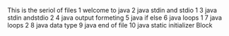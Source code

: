 This is the seriol of files
1 welcome to java
2 java stdin and stdio 1
3 java stdin andstdio 2
4 java output formeting
5 java if else
6 java loops 1
7 java loops 2
8 java data type
9 java end of file
10 java static initializer Block
